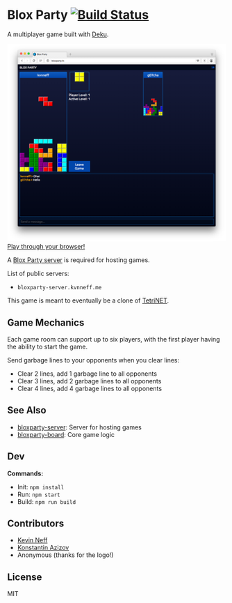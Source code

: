 # Blox Party [![Build Status](https://travis-ci.org/bloxparty/bloxparty.svg?branch=master)](https://travis-ci.org/bloxparty/bloxparty)

A multiplayer game built with [Deku](https://github.com/dekujs/deku).

[![screenshot](screen_shot.png)Play through your browser!](http://bloxparty.tk/)

A [Blox Party server](https://github.com/bloxparty/bloxparty-server) is required for hosting games.

List of public servers:

- `bloxparty-server.kvnneff.me`

This game is meant to eventually be a clone of [TetriNET](http://tetrinet.info/).

## Game Mechanics

Each game room can support up to six players, with the first player having the ability to start the game.

Send garbage lines to your opponents when you clear lines:

* Clear 2 lines, add 1 garbage line to all opponents
* Clear 3 lines, add 2 garbage lines to all opponents
* Clear 4 lines, add 4 garbage lines to all opponents

## See Also

* [bloxparty-server](https://github.com/bloxparty/bloxparty-server): Server for hosting games
* [bloxparty-board](https://github.com/bloxparty/bloxparty-board): Core game logic

## Dev

**Commands:**

* Init: `npm install`
* Run: `npm start`
* Build: `npm run build`

## Contributors

* [Kevin Neff](https://github.com/kvnneff)
* [Konstantin Azizov](https://github.com/G07cha)
* Anonymous (thanks for the logo!)

## License

MIT
